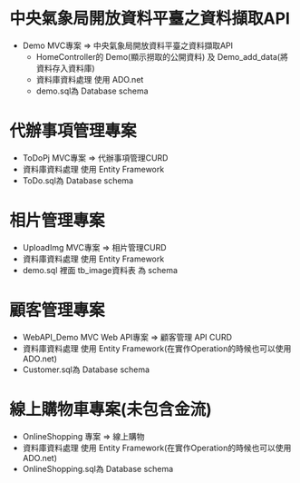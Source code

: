 # 中央氣象局開放資料平臺之資料擷取API
- Demo MVC專案 => 中央氣象局開放資料平臺之資料擷取API
  - HomeController的 Demo(顯示撈取的公開資料) 及 Demo_add_data(將資料存入資料庫)
  - 資料庫資料處理 使用 ADO.net 
  - demo.sql為 Database schema

# 代辦事項管理專案
- ToDoPj MVC專案 => 代辦事項管理CURD
- 資料庫資料處理 使用 Entity Framework
- ToDo.sql為 Database schema

# 相片管理專案
- UploadImg MVC專案 => 相片管理CURD
- 資料庫資料處理 使用 Entity Framework
- demo.sql 裡面 tb_image資料表 為 schema

# 顧客管理專案
- WebAPI_Demo MVC Web API專案 => 顧客管理 API CURD
- 資料庫資料處理 使用 Entity Framework(在實作Operation的時候也可以使用ADO.net)
- Customer.sql為 Database schema

# 線上購物車專案(未包含金流)
- OnlineShopping 專案 => 線上購物
- 資料庫資料處理 使用 Entity Framework(在實作Operation的時候也可以使用ADO.net)
- OnlineShopping.sql為 Database schema
  
